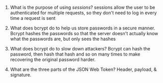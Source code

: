 <!-- Answers to the Short Answer Essay Questions go here -->

1. What is the purpose of using _sessions_?
sessions allow the user to be authenticated for multiple requests, so they don't need to log in every time a request is sent

2. What does bcrypt do to help us store passwords in a secure manner.
Bcrypt hashes the passwords so that the server doesn't actually know what the passwords are, but only sees the hashes

3. What does bcrypt do to slow down attackers?
Bcrypt can hash the password, then hash that hash and so on many times to make recovering the original password harder.

4. What are the three parts of the JSON Web Token?
Header, payload, & signature.
